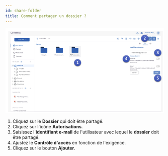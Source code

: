 ```yaml
---
id: share-folder
title: Comment partager un dossier ?
---
```


![permissions-v](../static/img/share-folder.png)

1. Cliquez sur le **Dossier** qui doit être partagé.
2. Cliquez sur l'icône **Autorisations**.
3. Saisissez l'**identifiant e-mail** de l'utilisateur avec lequel le **dossier** doit être partagé.
4. Ajustez le **Contrôle d'accès** en fonction de l'exigence.
5. Cliquez sur le bouton **Ajouter**.
